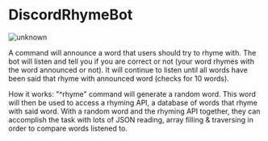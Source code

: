 # DiscordRhymeBot

![unknown](https://user-images.githubusercontent.com/92825395/148105223-f63d1632-61a1-4822-ace2-fc281122dbb0.png)


A command will announce a word that users should try to rhyme with. The bot will listen and tell you if you are correct or not (your word rhymes with the word announced or not). It will continue to listen until all words have been said that rhyme with announced word (checks for 10 words).

 How it works: "^rhyme" command will generate a random word. This word will then be used to access a rhyming API, a database of words that rhyme with said word. With a random word and the rhyming API together, they can accomplish the task with lots of JSON reading, array filling & traversing in order to compare words listened to. 
